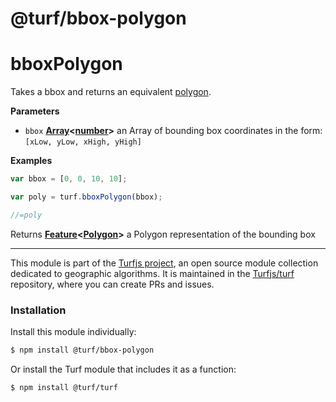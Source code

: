 # @turf/bbox-polygon

# bboxPolygon

Takes a bbox and returns an equivalent [polygon](http://geojson.org/geojson-spec.html#polygon).

**Parameters**

-   `bbox` **[Array](https://developer.mozilla.org/en-US/docs/Web/JavaScript/Reference/Global_Objects/Array)&lt;[number](https://developer.mozilla.org/en-US/docs/Web/JavaScript/Reference/Global_Objects/Number)>** an Array of bounding box coordinates in the form: `[xLow, yLow, xHigh, yHigh]`

**Examples**

```javascript
var bbox = [0, 0, 10, 10];

var poly = turf.bboxPolygon(bbox);

//=poly
```

Returns **[Feature](http://geojson.org/geojson-spec.html#feature-objects)&lt;[Polygon](http://geojson.org/geojson-spec.html#polygon)>** a Polygon representation of the bounding box

---

This module is part of the [Turfjs project](http://turfjs.org/), an open source
module collection dedicated to geographic algorithms. It is maintained in the
[Turfjs/turf](https://github.com/Turfjs/turf) repository, where you can create
PRs and issues.

### Installation

Install this module individually:

```sh
$ npm install @turf/bbox-polygon
```

Or install the Turf module that includes it as a function:

```sh
$ npm install @turf/turf
```
